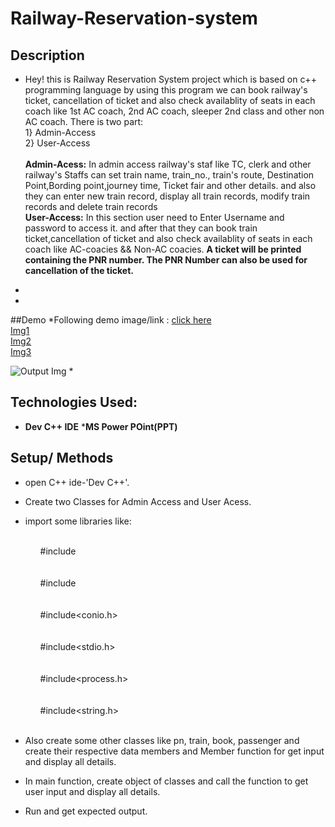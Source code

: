 # Railway-Reservation-system 
## Description
* Hey! this is Railway Reservation System  project which is based on c++ programming language by using this program we can book railway's ticket, cancellation of ticket
  and also check availablity of seats in each coach like 1st AC coach, 2nd AC coach, sleeper 2nd class and other non AC coach.
  There is two part:
  <br>1} Admin-Access
  <br>2} User-Access
  <br>
  <br> <b>Admin-Acess:</b> In admin access railway's staf like TC, clerk and other railway's Staffs can set train name, train_no.,
          train's route, Destination Point,Bording point,journey time, Ticket fair and other details. and also they can enter new train record, 
          display all train records, modify train records and  delete train records
   <br><b>User-Access:</b> In this section user need to Enter Username and password to access it. and after that they can book train ticket,cancellation of ticket
  and also check availablity of seats in each coach like AC-coacies && Non-AC coacies.
  <b>A ticket will be printed containing the PNR number. 
    The PNR Number can also be used for cancellation of the ticket.</b>
 
*
*
##Demo
*Following demo image/link : [click here]()<br>
[Img1]()<br>
[Img2]()<br>
[Img3]()<br>

![Output Img]()
*
## Technologies Used:
* <b>Dev C++ IDE</b>
*<b>MS Power POint(PPT)</b>

## Setup/ Methods
* open C++ ide-'Dev C++'.
* Create two Classes for Admin Access and User Acess.
* import some libraries 
like:  
<br><ol>#include<iostream></ol></br>
<br><ol>#include<fstream></ol></br>
<br><ol>#include<conio.h></ol></br>
<br><ol>#include<stdio.h></ol></br>
<br><ol>#include<process.h></ol></br>
<br><ol>#include<string.h></ol></br>


* Also create some other classes like pn, train, book, passenger and create their respective data members and Member function for get input and display all details.
* In main function, create object of classes and call the function to get user input and display all details.
* Run and get expected output.

